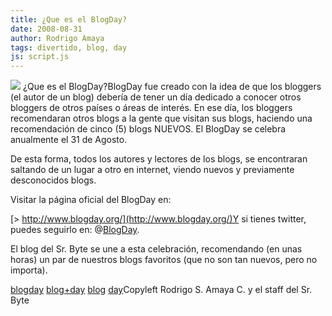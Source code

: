 ```yaml
---
title: ¿Que es el BlogDay?
date: 2008-08-31
author: Rodrigo Amaya
tags: divertido, blog, day
js: script.js
---
```


[![](http://www.blogday.org/images/badge_blue.gif)](http://www.blogday.org/)
¿Que es el BlogDay?BlogDay fue creado con
      la idea de que los bloggers (el autor de un blog) debería de tener un día dedicado a conocer
      otros bloggers de otros países o áreas de interés. En ese día, los bloggers recomendaran otros
      blogs a la gente que visitan sus blogs, haciendo una recomendación de cinco (5) blogs NUEVOS.
      El BlogDay se celebra anualmente el 31 de Agosto.

De esta forma,
      todos los autores y lectores de los blogs, se encontraran saltando de un lugar a otro en
      internet, viendo nuevos y previamente desconocidos blogs.

Visitar la página
      oficial del BlogDay en:

[> http://www.blogday.org/](http://www.blogday.org/)Y
      si tienes twitter, puedes seguirlo en: @[BlogDay](http://twitter.com/blogday).

El blog del Sr. Byte se une a esta celebración, recomendando
      (en unas horas) un par de nuestros blogs favoritos (que no son tan nuevos, pero no
      importa).

[blogday](http://www.blogalaxia.com/tags/blogday) [blog+day](http://www.blogalaxia.com/tags/blog+day) [blog](http://www.blogalaxia.com/tags/blog) [day](http://www.blogalaxia.com/tags/day)Copyleft Rodrigo S. Amaya C. y el staff del Sr.
      Byte